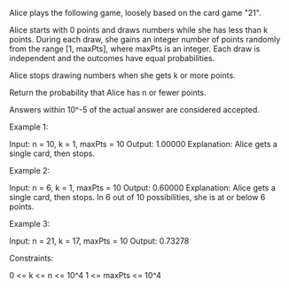 Alice plays the following game, loosely based on the card game "21".

Alice starts with 0 points and draws numbers while she has less than k
points. During each draw, she gains an integer number of points randomly from
the range [1, maxPts], where maxPts is an integer. Each draw is independent
and the outcomes have equal probabilities.

Alice stops drawing numbers when she gets k or more points.

Return the probability that Alice has n or fewer points.

Answers within 10^-5 of the actual answer are considered accepted.


Example 1:


Input: n = 10, k = 1, maxPts = 10
Output: 1.00000
Explanation: Alice gets a single card, then stops.


Example 2:


Input: n = 6, k = 1, maxPts = 10
Output: 0.60000
Explanation: Alice gets a single card, then stops.
In 6 out of 10 possibilities, she is at or below 6 points.


Example 3:


Input: n = 21, k = 17, maxPts = 10
Output: 0.73278



Constraints:


0 <= k <= n <= 10^4
1 <= maxPts <= 10^4




